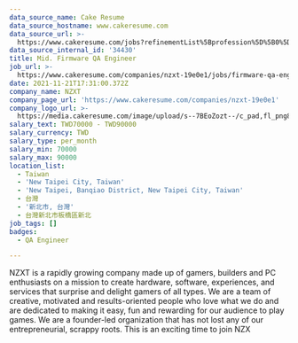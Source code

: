 ```yaml
---
data_source_name: Cake Resume
data_source_hostname: www.cakeresume.com
data_source_url: >-
  https://www.cakeresume.com/jobs?refinementList%5Bprofession%5D%5B0%5D=engineering_qa-engineer&refinementList%5Bsalary_type%5D=per_month&refinementList%5Bsalary_currency%5D=TWD&range%5Bsalary_range%5D%5Bmax%5D=600000
data_source_internal_id: '34430'
title: Mid. Firmware QA Engineer
job_url: >-
  https://www.cakeresume.com/companies/nzxt-19e0e1/jobs/firmware-qa-engineer-83c477
date: 2021-11-21T17:31:00.372Z
company_name: NZXT
company_page_url: 'https://www.cakeresume.com/companies/nzxt-19e0e1'
company_logo_url: >-
  https://media.cakeresume.com/image/upload/s--7BEoZozt--/c_pad,fl_png8,h_200,w_200/v1637514541/xm9fsuzgsw2lwmeh11h6.png
salary_text: TWD70000 - TWD90000
salary_currency: TWD
salary_type: per_month
salary_min: 70000
salary_max: 90000
location_list:
  - Taiwan
  - 'New Taipei City, Taiwan'
  - 'New Taipei, Banqiao District, New Taipei City, Taiwan'
  - 台灣
  - '新北市, 台灣'
  - 台灣新北市板橋區新北
job_tags: []
badges:
  - QA Engineer

---
```


NZXT is a rapidly growing company made up of gamers, builders and PC enthusiasts on a mission to create hardware, software, experiences, and services that surprise and delight gamers of all types. We are a team of creative, motivated and results-oriented people who love what we do and are dedicated to making it easy, fun and rewarding for our audience to play games. We are a founder-led organization that has not lost any of our entrepreneurial, scrappy roots. This is an exciting time to join NZX